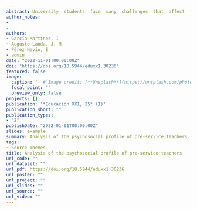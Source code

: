 ```yaml
---
abstract: University  students  face  many  challenges  that  affect  their  mental  health during this stage. Psychosocial aspects, such as resilience, help to address the imbalance they often experience in their daily lives. The aim is  to  find  the  relationship  between  students’  resilience  and  their  mental  health,  while  analyzing  the  mediating  role  played  by  personality  factors  between these variables. To carry out this study, a sample of 692 university students  belonging  to  different  Degrees  of  Education  answered  three  questionnaires  voluntarily,  one  to  measure  resilience  (RS-14),  another  to measure personality factors (Big Five) and another to measure mental health  (MH-5).  A  mediational  model  based  on  Structural  Equations  was  proposed  for  this  analysis.The  results  indicate  that  resilience  is  able  to significantly predict students’ mental health directly and that it also predicts all personality components assessed in students. Furthermore, it was found that of all the personality factors examined, only neuroticism was found to be predictive of mental health. Furthermore, resilience is positioned as a mediating factor between mental health and personality factors. Specifically, resilience  emerged  as  a  significant  mediator  in  the  relationship  between  agreeableness, neuroticism and openness and mental health. Moreover, all other personality factors are directly related to resilience. In the same way, the results also confirm the need to train pre-service teachers in psychosocial factors in order to prevent future problems in their subsequent professional performance.
author_notes:
- 
- 
authors:
- García-Martínez, I
- Augusto-Landa, J. M
- Pérez-Navío, E
- admin
date: "2022-11-01T00:00:00Z"
doi: "https://doi.org/10.5944/eduxx1.30236"
featured: false
image:
  caption: '' #'Image credit: [**Unsplash**](https://unsplash.com/photos/jdD8gXaTZsc)'
  focal_point: ""
  preview_only: false
projects: []
publication: '*Educación XX1, 25* (1)'
publication_short: ""
publication_types:
- "2"
publishDate: "2022-01-01T00:00:00Z"
slides: example
summary: Analysis of the psychosocial profile of pre-service teachers.
tags:
- Source Themes
title: Analysis of the psychosocial profile of pre-service teachers
url_code: ""
url_dataset: ""
url_pdf: https://doi.org/10.5944/eduxx1.30236
url_poster: ""
url_project: ""
url_slides: ""
url_source: ""
url_video: ""
---
```

